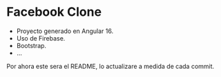 # Facebook Clone

- Proyecto generado en Angular 16.
- Uso de Firebase.
- Bootstrap.
- ...

Por ahora este sera el README, lo actualizare a medida de cada commit.
